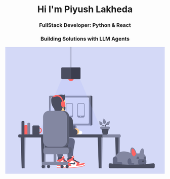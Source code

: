 <h1 align="center">Hi  I'm Piyush Lakheda</h1>
<h3 align="center">FullStack Developer: Python & React</h3>
<h3 align="center">Building Solutions with LLM Agents</h3>
<p align="Center"><img align="Center"  height="400" src="hu.gif"></p>


 
 
